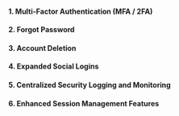 #### 1. Multi-Factor Authentication (MFA / 2FA)

#### 2. Forgot Password

#### 3. Account Deletion

#### 4. Expanded Social Logins

#### 5. Centralized Security Logging and Monitoring

#### 6. Enhanced Session Management Features